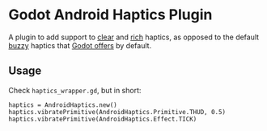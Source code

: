 # Godot Android Haptics Plugin
A plugin to add support to [clear](https://developer.android.com/develop/ui/views/haptics/haptics-principles#clear_haptics) and [rich](https://developer.android.com/develop/ui/views/haptics/haptics-principles#rich_haptics) haptics, as opposed to the default [buzzy](https://developer.android.com/develop/ui/views/haptics/haptics-principles#buzzy_haptics) haptics that [Godot offers](https://docs.godotengine.org/en/stable/classes/class_input.html#class-input-method-vibrate-handheld) by default.

## Usage
Check `haptics_wrapper.gd`, but in short:
```gdscript
haptics = AndroidHaptics.new()
haptics.vibratePrimitive(AndroidHaptics.Primitive.THUD, 0.5)
haptics.vibratePrimitive(AndroidHaptics.Effect.TICK)
```
